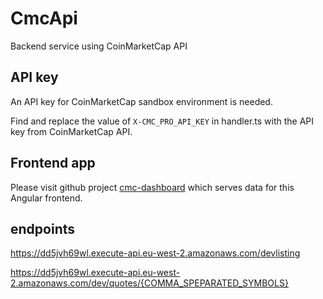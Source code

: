 # CmcApi

Backend service using CoinMarketCap API

## API key

An API key for CoinMarketCap sandbox environment is needed.

Find and replace the value of `X-CMC_PRO_API_KEY` in handler.ts with the API key from CoinMarketCap API.

## Frontend app

Please visit github project [cmc-dashboard](https://www.github.com/bingqiao/cmc-dashboard) which serves data for this Angular frontend.

## endpoints

https://dd5jvh69wl.execute-api.eu-west-2.amazonaws.com/devlisting

https://dd5jvh69wl.execute-api.eu-west-2.amazonaws.com/dev/quotes/{COMMA_SPEPARATED_SYMBOLS}
